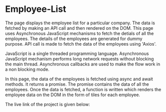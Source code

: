 # Employee-List
The page displays the employee list for a particular company. The data is fetched by making an API call and then rendered on the DOM.
This page uses Asynchronous JavaScript mechanisms to fetch the detials of all the employees. The details of the employees are generated for dummy purpose. API call is made to fetch the data of the employees using 'Axios'. 

JavaScript is a single threaded programming language. Asynchronous JavaScript mechanism performs long network requests without blocking the main thread. Asynchronous callbacks are used to make the flow work in a non blocking mode.

In this page, the data of the employees is fetched using async and await methods. It returns a promise. The promise contains the data of all the employees. Once the data is fetched, a function is written which renders the employee data on the DOM in the form of tiles for each employee.

The live link of the project is given below:


